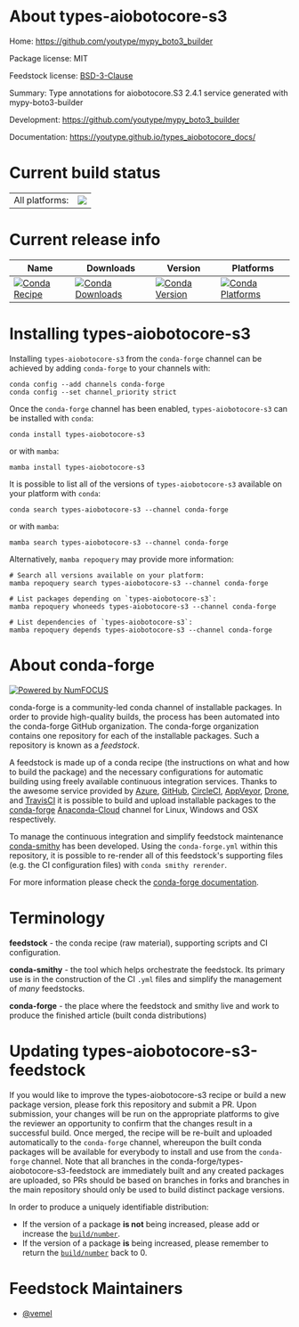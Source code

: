 About types-aiobotocore-s3
==========================

Home: https://github.com/youtype/mypy_boto3_builder

Package license: MIT

Feedstock license: [BSD-3-Clause](https://github.com/conda-forge/types-aiobotocore-s3-feedstock/blob/main/LICENSE.txt)

Summary: Type annotations for aiobotocore.S3 2.4.1 service generated with mypy-boto3-builder

Development: https://github.com/youtype/mypy_boto3_builder

Documentation: https://youtype.github.io/types_aiobotocore_docs/

Current build status
====================


<table><tr><td>All platforms:</td>
    <td>
      <a href="https://dev.azure.com/conda-forge/feedstock-builds/_build/latest?definitionId=16772&branchName=main">
        <img src="https://dev.azure.com/conda-forge/feedstock-builds/_apis/build/status/types-aiobotocore-s3-feedstock?branchName=main">
      </a>
    </td>
  </tr>
</table>

Current release info
====================

| Name | Downloads | Version | Platforms |
| --- | --- | --- | --- |
| [![Conda Recipe](https://img.shields.io/badge/recipe-types--aiobotocore--s3-green.svg)](https://anaconda.org/conda-forge/types-aiobotocore-s3) | [![Conda Downloads](https://img.shields.io/conda/dn/conda-forge/types-aiobotocore-s3.svg)](https://anaconda.org/conda-forge/types-aiobotocore-s3) | [![Conda Version](https://img.shields.io/conda/vn/conda-forge/types-aiobotocore-s3.svg)](https://anaconda.org/conda-forge/types-aiobotocore-s3) | [![Conda Platforms](https://img.shields.io/conda/pn/conda-forge/types-aiobotocore-s3.svg)](https://anaconda.org/conda-forge/types-aiobotocore-s3) |

Installing types-aiobotocore-s3
===============================

Installing `types-aiobotocore-s3` from the `conda-forge` channel can be achieved by adding `conda-forge` to your channels with:

```
conda config --add channels conda-forge
conda config --set channel_priority strict
```

Once the `conda-forge` channel has been enabled, `types-aiobotocore-s3` can be installed with `conda`:

```
conda install types-aiobotocore-s3
```

or with `mamba`:

```
mamba install types-aiobotocore-s3
```

It is possible to list all of the versions of `types-aiobotocore-s3` available on your platform with `conda`:

```
conda search types-aiobotocore-s3 --channel conda-forge
```

or with `mamba`:

```
mamba search types-aiobotocore-s3 --channel conda-forge
```

Alternatively, `mamba repoquery` may provide more information:

```
# Search all versions available on your platform:
mamba repoquery search types-aiobotocore-s3 --channel conda-forge

# List packages depending on `types-aiobotocore-s3`:
mamba repoquery whoneeds types-aiobotocore-s3 --channel conda-forge

# List dependencies of `types-aiobotocore-s3`:
mamba repoquery depends types-aiobotocore-s3 --channel conda-forge
```


About conda-forge
=================

[![Powered by
NumFOCUS](https://img.shields.io/badge/powered%20by-NumFOCUS-orange.svg?style=flat&colorA=E1523D&colorB=007D8A)](https://numfocus.org)

conda-forge is a community-led conda channel of installable packages.
In order to provide high-quality builds, the process has been automated into the
conda-forge GitHub organization. The conda-forge organization contains one repository
for each of the installable packages. Such a repository is known as a *feedstock*.

A feedstock is made up of a conda recipe (the instructions on what and how to build
the package) and the necessary configurations for automatic building using freely
available continuous integration services. Thanks to the awesome service provided by
[Azure](https://azure.microsoft.com/en-us/services/devops/), [GitHub](https://github.com/),
[CircleCI](https://circleci.com/), [AppVeyor](https://www.appveyor.com/),
[Drone](https://cloud.drone.io/welcome), and [TravisCI](https://travis-ci.com/)
it is possible to build and upload installable packages to the
[conda-forge](https://anaconda.org/conda-forge) [Anaconda-Cloud](https://anaconda.org/)
channel for Linux, Windows and OSX respectively.

To manage the continuous integration and simplify feedstock maintenance
[conda-smithy](https://github.com/conda-forge/conda-smithy) has been developed.
Using the ``conda-forge.yml`` within this repository, it is possible to re-render all of
this feedstock's supporting files (e.g. the CI configuration files) with ``conda smithy rerender``.

For more information please check the [conda-forge documentation](https://conda-forge.org/docs/).

Terminology
===========

**feedstock** - the conda recipe (raw material), supporting scripts and CI configuration.

**conda-smithy** - the tool which helps orchestrate the feedstock.
                   Its primary use is in the construction of the CI ``.yml`` files
                   and simplify the management of *many* feedstocks.

**conda-forge** - the place where the feedstock and smithy live and work to
                  produce the finished article (built conda distributions)


Updating types-aiobotocore-s3-feedstock
=======================================

If you would like to improve the types-aiobotocore-s3 recipe or build a new
package version, please fork this repository and submit a PR. Upon submission,
your changes will be run on the appropriate platforms to give the reviewer an
opportunity to confirm that the changes result in a successful build. Once
merged, the recipe will be re-built and uploaded automatically to the
`conda-forge` channel, whereupon the built conda packages will be available for
everybody to install and use from the `conda-forge` channel.
Note that all branches in the conda-forge/types-aiobotocore-s3-feedstock are
immediately built and any created packages are uploaded, so PRs should be based
on branches in forks and branches in the main repository should only be used to
build distinct package versions.

In order to produce a uniquely identifiable distribution:
 * If the version of a package **is not** being increased, please add or increase
   the [``build/number``](https://docs.conda.io/projects/conda-build/en/latest/resources/define-metadata.html#build-number-and-string).
 * If the version of a package **is** being increased, please remember to return
   the [``build/number``](https://docs.conda.io/projects/conda-build/en/latest/resources/define-metadata.html#build-number-and-string)
   back to 0.

Feedstock Maintainers
=====================

* [@vemel](https://github.com/vemel/)

